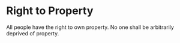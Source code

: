 # Right to Property

All people have the right to own property. No one shall be arbitrarily deprived of property.
